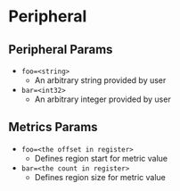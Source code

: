 # Peripheral

## Peripheral Params

- `foo=<string>`
  - An arbitrary string provided by user
- `bar=<int32>`
  - An arbitrary integer provided by user

## Metrics Params

- `foo=<the offset in register>`
  - Defines region start for metric value
- `bar=<the count in register>`
  - Defines region size for metric value
